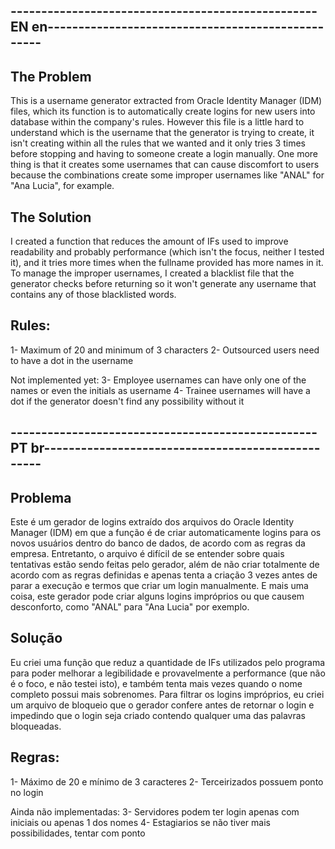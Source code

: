 ## --------------------------------------------------EN en--------------------------------------------------

## The Problem

This is a username generator extracted from Oracle Identity Manager (IDM) files, which its function is to automatically create logins for new users into database within the company's rules. However this file is a little hard to understand which is the username that the generator is trying to create, it isn't creating within all the rules that we wanted and it only tries 3 times before stopping and having to someone create a login manually. One more thing is that it creates some usernames that can cause discomfort to users because the combinations create some improper usernames like "ANAL" for "Ana Lucia", for example.

## The Solution

I created a function that reduces the amount of IFs used to improve readability and probably performance (which isn't the focus, neither I tested it), and it tries more times when the fullname provided has more names in it. To manage the improper usernames, I created a blacklist file that the generator checks before returning so it won't generate any username that contains any of those blacklisted words.

## Rules:
1- Maximum of 20 and minimum of 3 characters
2- Outsourced users need to have a dot in the username

Not implemented yet:
3- Employee usernames can have only one of the names or even the initials as username
4- Trainee usernames will have a dot if the generator doesn't find any possibility without it

## --------------------------------------------------PT br--------------------------------------------------

## Problema

Este é um gerador de logins extraído dos arquivos do Oracle Identity Manager (IDM) em que a função é de criar automaticamente logins para os novos usuários dentro do banco de dados, de acordo com as regras da empresa. Entretanto, o arquivo é difícil de se entender sobre quais tentativas estão sendo feitas pelo gerador, além de não criar totalmente de acordo com as regras definidas e apenas tenta a criação 3 vezes antes de parar a execução e termos que criar um login manualmente. E mais uma coisa, este gerador pode criar alguns logins impróprios ou que causem desconforto, como "ANAL" para "Ana Lucia" por exemplo.

## Solução

Eu criei uma função que reduz a quantidade de IFs utilizados pelo programa para poder melhorar a legibilidade e provavelmente a performance (que não é o foco, e não testei isto), e também tenta mais vezes quando o nome completo possui mais sobrenomes. Para filtrar os logins impróprios, eu criei um arquivo de bloqueio que o gerador confere antes de retornar o login e impedindo que o login seja criado contendo qualquer uma das palavras bloqueadas.


## Regras:
1- Máximo de 20 e mínimo de 3 caracteres
2- Terceirizados possuem ponto no login

Ainda não implementadas:
3- Servidores podem ter login apenas com iniciais ou apenas 1 dos nomes
4- Estagiarios se não tiver mais possibilidades, tentar com ponto